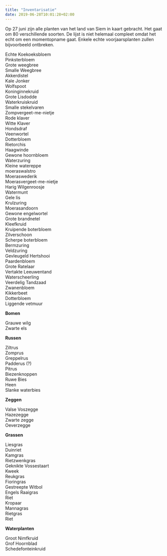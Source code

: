 ```yaml
---
title: "Inventarisatie"
date: 2019-06-28T10:01:28+02:00
---
```


Op 27 juni zijn alle planten van het land van Siem in kaart gebracht. 
Het gaat om 80 verschillende soorten. 
De lijst is niet helemaal compleet omdat het echt om een momentopname gaat. 
Enkele echte voorjaarsplanten zullen bijvoorbeeld ontbreken.

Echte Koekoeksbloem  
Pinksterbloem  
Grote weegbree  
Smalle Weegbree  
Akkerdistel  
Kale Jonker  
Wolfspoot  
Koninginnekruid  
Grote Lisdodde  
Waterkruiskruid  
Smalle stekelvaren  
Zompvergeet-me-nietje  
Rode klaver  
Witte Klaver  
Hondsdraf  
Veenwortel  
Dotterbloem  
Rietorchis  
Haagwinde  
Gewone hoornbloem  
Waterzuring  
Kleine watereppe  
moeraswalstro  
Moeraswederik  
Moerasvergeet-me-nietje  
Harig Wilgenroosje  
Watermunt  
Gele lis  
Krulzuring  
Moerasandoorn  
Gewone engelwortel  
Grote brandnetel  
Kleefkruid  
Kruipende boterbloem  
Zilverschoon  
Scherpe boterbloem  
Bermzuring  
Veldzuring  
Gevleugeld Hertshooi  
Paardenbloem  
Grote Ratelaar  
Vertakte Leeuwentand  
Waterscheerling  
Veerdelig Tandzaad  
Zwanenbloem  
Kikkerbeet  
Dotterbloem  
Liggende vetmuur  

**Bomen**

Grauwe wilg  
Zwarte els  

**Russen**

Ziltrus  
Zomprus  
Greppelrus  
Padderus (?)  
Pitrus  
Biezenknoppen  
Ruwe Bies  
Heen  
Slanke waterbies  

**Zeggen**

Valse Voszegge  
Hazezegge  
Zwarte zegge  
Oeverzegge 

**Grassen**

Liesgras  
Duinriet  
Kamgras  
Rietzwenkgras  
Geknikte Vossestaart  
Kweek  
Reukgras  
Fioringras  
Gestreepte Witbol  
Engels Raaigras  
Riet  
Kropaar  
Mannagras  
Rietgras  
Riet  

**Waterplanten**

Groot Nimfkruid  
Grof Hoornblad  
Schedefonteinkruid  

